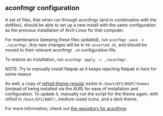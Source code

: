 ## aconfmgr configuration

A set of files, that when run through aconfmgr (and in combination with the dotfiles), should be able to set up a new install with the same configuration as the previous installation of Arch Linux for that computer.

For maintenance (keeping these files updated), run `aconfmgr save -c ./aconfmgr`. Any new changes will be in `99-unsorted.sh`, and should be moved to their relevant aconfmgr `.sh` configuration file.

To restore an installation, run `aconfmgr apply -c ./aconfmgr`.

NOTE: Try to manually install flatpak as it keeps rejecting flatpak in here for some reason

As well, a copy of [refind-theme-regular](https://github.com/bobafetthotmail/refind-theme-regular) exists in `/boot/EFI/BOOT/themes` (instead of being installed via the AUR) for ease of installation and configuration. To update it, manually run the script for the theme again, with refind in `/boot/EFI/BOOT/`, medium-sized icons, and a dark theme.

For more information, check out [the repository for aconfmgr](https://github.com/CyberShadow/aconfmgr).